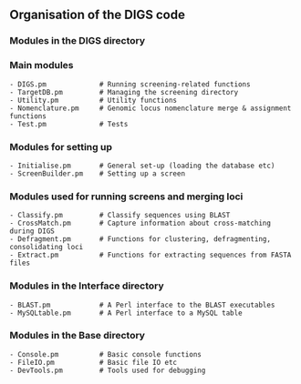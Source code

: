 **Organisation of the DIGS code**
------------------------------------------------------------------------------------

### **Modules in the DIGS directory**

### **Main modules**

```
- DIGS.pm             # Running screening-related functions 
- TargetDB.pm         # Managing the screening directory
- Utility.pm          # Utility functions
- Nomenclature.pm     # Genomic locus nomenclature merge & assignment functions 
- Test.pm             # Tests
```

### **Modules for setting up**

```
- Initialise.pm       # General set-up (loading the database etc)
- ScreenBuilder.pm    # Setting up a screen
```

### **Modules used for running screens and merging loci**

```
- Classify.pm         # Classify sequences using BLAST
- CrossMatch.pm       # Capture information about cross-matching during DIGS
- Defragment.pm       # Functions for clustering, defragmenting, consolidating loci
- Extract.pm          # Functions for extracting sequences from FASTA files 
```

### **Modules in the Interface directory**

```
- BLAST.pm            # A Perl interface to the BLAST executables
- MySQLtable.pm       # A Perl interface to a MySQL table
```

### **Modules in the Base directory**

```
- Console.pm          # Basic console functions
- FileIO.pm           # Basic file IO etc 
- DevTools.pm         # Tools used for debugging
```
